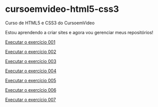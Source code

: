 # cursoemvideo-html5-css3
 Curso de HTML5 e CSS3 do CursoemVideo

Estou aprendendo a criar sites e agora vou gerenciar meus repositórios!

<a href="https://williandouglas.github.io/cursoemvideo-html5-css3/modulo-1/2-exercicios/ex001/">Executar o exercício 001</a>

<a href="https://williandouglas.github.io/cursoemvideo-html5-css3/modulo-1/2-exercicios/ex002/">Executar o exercício 002</a>

<a href="https://williandouglas.github.io/cursoemvideo-html5-css3/modulo-1/2-exercicios/ex003/">Executar o exercício 003</a>

<a href="https://williandouglas.github.io/cursoemvideo-html5-css3/modulo-1/2-exercicios/ex004/">Executar o exercício 004</a>

<a href="https://williandouglas.github.io/cursoemvideo-html5-css3/modulo-1/2-exercicios/ex005/">Executar o exercício 005</a>

<a href="https://williandouglas.github.io/cursoemvideo-html5-css3/modulo-1/2-exercicios/ex006/">Executar o exercício 006</a>

<a href="https://williandouglas.github.io/cursoemvideo-html5-css3/modulo-1/2-exercicios/ex007/">Executar o exercício 007</a>